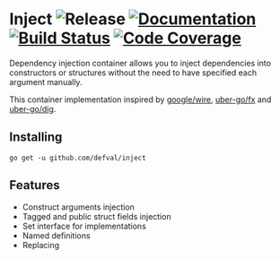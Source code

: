# Inject ![Release](https://img.shields.io/github/tag/defval/inject.svg?label=release&logo=github&style=for-the-badge) [![Documentation](https://img.shields.io/badge/godoc-reference-blue.svg?style=for-the-badge&logo=go&logoColor=ffffff)](https://godoc.org/github.com/defval/inject) [![Build Status](https://img.shields.io/travis/defval/inject.svg?style=for-the-badge&logo=travis)](https://travis-ci.org/defval/inject) [![Code Coverage](https://img.shields.io/codecov/c/github/defval/inject.svg?style=for-the-badge&logo=codecov)](https://codecov.io/gh/defval/inject)


Dependency injection container allows you to inject dependencies
into constructors or structures without the need to have specified
each argument manually.

This container implementation inspired by [google/wire](https://github.com/google/wire),
[uber-go/fx](https://github.com/uber-go/fx) and [uber-go/dig](https://github.com/uber-go/dig).

## Installing

```shell
go get -u github.com/defval/inject
```

## Features

- Construct arguments injection
- Tagged and public struct fields injection
- Set interface for implementations
- Named definitions
- Replacing

